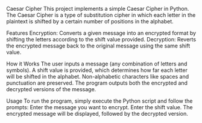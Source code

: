 Caesar Cipher
This project implements a simple Caesar Cipher in Python. The Caesar Cipher is a type of substitution cipher in which each letter in the plaintext is shifted by a certain number of positions in the alphabet.

Features
Encryption: Converts a given message into an encrypted format by shifting the letters according to the shift value provided.
Decryption: Reverts the encrypted message back to the original message using the same shift value.

How it Works
The user inputs a message (any combination of letters and symbols).
A shift value is provided, which determines how far each letter will be shifted in the alphabet.
Non-alphabetic characters like spaces and punctuation are preserved.
The program outputs both the encrypted and decrypted versions of the message.

Usage
To run the program, simply execute the Python script and follow the prompts:
Enter the message you want to encrypt.
Enter the shift value.
The encrypted message will be displayed, followed by the decrypted version.
